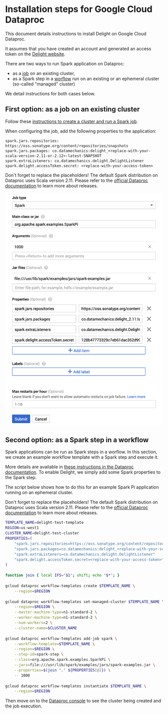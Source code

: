 # Installation steps for Google Cloud Dataproc

This document details instructions to install Delight on Google Cloud Dataproc.

It assumes that you have created an account and generated an access token on the [Delight website](https://www.datamechanics.co/delight).

There are two ways to run Spark application on Dataproc:

- as a [job](https://cloud.google.com/dataproc/docs/concepts/jobs/life-of-a-job) on an existing cluster,
- as a Spark step in a [worflow](https://cloud.google.com/dataproc/docs/concepts/workflows/overview) run on an existing or an ephemeral cluster (so-called "managed" cluster)

We detail instructions for both cases below.

## First option: as a job on an existing cluster

Follow these [instructions to create a cluster and run a Spark job](https://cloud.google.com/dataproc/docs/quickstarts/quickstart-console).

When configuring the job, add the following properties to the application:
```
spark.jars.repositories: https://oss.sonatype.org/content/repositories/snapshots
spark.jars.packages: co.datamechanics:delight_<replace-with-your-scala-version-2.11-or-2.12>:latest-SNAPSHOT
spark.extraListeners: co.datamechanics.delight.DelightListener
spark.delight.accessToken.secret: <replace-with-your-access-token>
```

Don't forget to replace the placeholders!
The default Spark distribution on Dataproc uses Scala version 2.11.
Please refer to the [official Dataproc documentation](https://cloud.google.com/dataproc/docs/concepts/versioning/overview) to learn more about releases.

![Spark job on Dataproc](images/dataproc_configure.png)

## Second option: as a Spark step in a workflow

Spark applications can be run as Spark steps in a worflow.
In this section, we create an example workflow template with a Spark step and execute it.

More details are available in [these instructions in the Dataproc documentation](https://cloud.google.com/dataproc/docs/concepts/workflows/using-workflows).
To enable Delight, we simply add some Spark properties to the Spark step.

The script below shows how to do this for an example Spark Pi application running on an ephemeral cluster.

Don't forget to replace the placeholders!
The default Spark distribution on Dataproc uses Scala version 2.11.
Please refer to the [official Dataproc documentation](https://cloud.google.com/dataproc/docs/concepts/versioning/overview) to learn more about releases.

```bash
TEMPLATE_NAME=delight-test-template
REGION=us-west1
CLUSTER_NAME=delight-test-cluster
PROPERTIES=(
    "spark.jars.repositories=https://oss.sonatype.org/content/repositories/snapshots"
    "spark.jars.packages=co.datamechanics:delight_<replace-with-your-scala-version-2.11-or-2.12>:latest-SNAPSHOT"
    "spark.extraListeners=co.datamechanics.delight.DelightListener"
    "spark.delight.accessToken.secret=<replace-with-your-access-token>"
)

function join { local IFS="$1"; shift; echo "$*"; }

gcloud dataproc workflow-templates create $TEMPLATE_NAME \
    --region=$REGION

gcloud dataproc workflow-templates set-managed-cluster $TEMPLATE_NAME \
    --region=$REGION \
    --master-machine-type=n1-standard-2 \
    --worker-machine-type=n1-standard-2 \
    --num-workers=2 \
    --cluster-name=$CLUSTER_NAME

gcloud dataproc workflow-templates add-job spark \
    --workflow-template=$TEMPLATE_NAME \
    --region=$REGION \
    --step-id=spark-step \
    --class=org.apache.spark.examples.SparkPi \
    --jars=file:///usr/lib/spark/examples/jars/spark-examples.jar \
    --properties=$(join "," ${PROPERTIES[@]}) \
    -- 1000

gcloud dataproc workflow-templates instantiate $TEMPLATE_NAME \
    --region=$REGION
```

Then move on to the [Dataproc console](https://console.cloud.google.com/dataproc/clusters) to see the cluster being created and the job execution.
